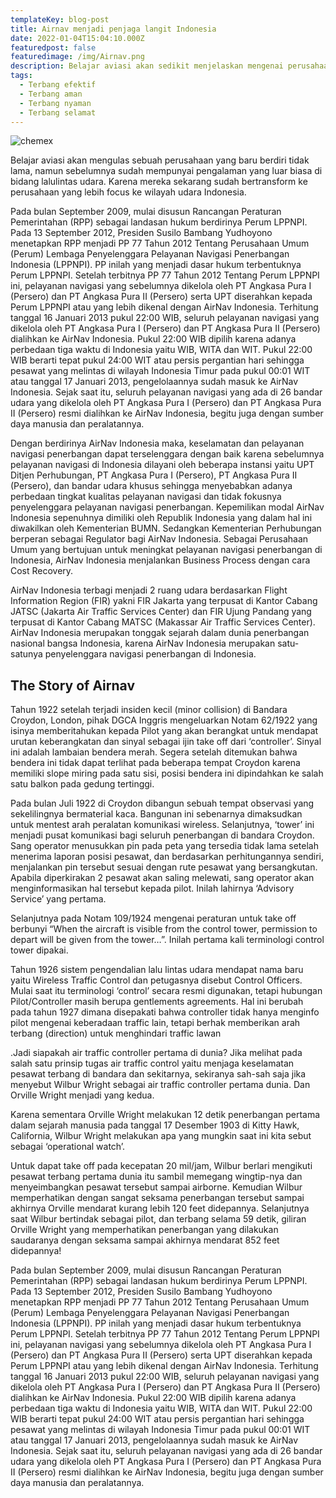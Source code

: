 ```yaml
---
templateKey: blog-post
title: Airnav menjadi penjaga langit Indonesia
date: 2022-01-04T15:04:10.000Z
featuredpost: false
featuredimage: /img/Airnav.png
description: Belajar aviasi akan sedikit menjelaskan mengenai perusahaan yang sangat profesional dan di isi oleh orang-orang yang mempunyai integritas tinggi. Ada 2 (Dua) hal yang melahirkan ide untuk membentuk pengelola tunggal pelayanan navigasi :Tugas rangkap yang diemban oleh PT Angkasa Pura I (Persero) dan PT Angkasa Pura II (Persero). Lembaga ini selain bertugas mengelola sektor darat dalam hal ini Bandar udara dengan segala tugas turunannya, juga bertanggung jawab mengelola navigasi penerbangan.Audit International Civil Aviation Organization (ICAO) terhadap penerbangan di Indonesia. Dari audit yang dilakukan ICAO yaitu ICAO USOAP (Universal Safety Oversight Audit Program and Safety Performance) pada tahun 2005 dan tahun 2007, ICAO menyimpulkan bahwa penerbangan di Indonesia tidak memenuhi syarat minimum requirement dari International Safety Standard sesuai regulasi ICAO. Kemudian direkomendasikan agar Indonesia membentuk badan atau lembaga yang khusus menangani pelayanan navigasi penerbangan.
tags:
  - Terbang efektif
  - Terbang aman
  - Terbang nyaman
  - Terbang selamat
---
```

![chemex](/img/Airnav.png)

Belajar aviasi akan mengulas sebuah perusahaan yang baru berdiri tidak lama, namun sebelumnya sudah mempunyai pengalaman yang luar biasa di bidang lalulintas udara. Karena mereka sekarang sudah bertransform ke perusahaan yang lebih focus ke wilayah udara Indonesia.

Pada bulan September 2009, mulai disusun Rancangan Peraturan Pemerintahan (RPP) sebagai landasan hukum berdirinya Perum LPPNPI. Pada 13 September 2012, Presiden Susilo Bambang Yudhoyono menetapkan RPP menjadi PP 77 Tahun 2012 Tentang Perusahaan Umum (Perum) Lembaga Penyelenggara Pelayanan Navigasi Penerbangan Indonesia (LPPNPI). PP inilah yang menjadi dasar hukum terbentuknya Perum LPPNPI. Setelah terbitnya PP 77 Tahun 2012 Tentang Perum LPPNPI ini, pelayanan navigasi yang sebelumnya dikelola oleh PT Angkasa Pura I (Persero) dan PT Angkasa Pura II (Persero) serta UPT diserahkan kepada Perum LPPNPI atau yang lebih dikenal dengan AirNav Indonesia. Terhitung tanggal 16 Januari 2013 pukul 22:00 WIB, seluruh pelayanan navigasi yang dikelola oleh PT Angkasa Pura I (Persero) dan PT Angkasa Pura II (Persero) dialihkan ke AirNav Indonesia. Pukul 22:00 WIB dipilih karena adanya perbedaan tiga waktu di Indonesia yaitu WIB, WITA dan WIT. Pukul 22:00 WIB berarti tepat pukul 24:00 WIT atau persis pergantian hari sehingga pesawat yang melintas di wilayah Indonesia Timur pada pukul 00:01 WIT atau tanggal 17 Januari 2013, pengelolaannya sudah masuk ke AirNav Indonesia. Sejak saat itu, seluruh pelayanan navigasi yang ada di 26 bandar udara yang dikelola oleh PT Angkasa Pura I (Persero) dan PT Angkasa Pura II (Persero) resmi dialihkan ke AirNav Indonesia, begitu juga dengan sumber daya manusia dan peralatannya.

Dengan berdirinya AirNav Indonesia maka, keselamatan dan pelayanan navigasi penerbangan dapat terselenggara dengan baik karena sebelumnya pelayanan navigasi di Indonesia dilayani oleh beberapa instansi yaitu UPT Ditjen Perhubungan, PT Angkasa Pura I (Persero), PT Angkasa Pura II (Persero), dan bandar udara khusus sehingga menyebabkan adanya perbedaan tingkat kualitas pelayanan navigasi dan tidak fokusnya penyelenggara pelayanan navigasi penerbangan. Kepemilikan modal AirNav Indonesia sepenuhnya dimiliki oleh Republik Indonesia yang dalam hal ini diwakilkan oleh Kementerian BUMN. Sedangkan Kementerian Perhubungan berperan sebagai Regulator bagi AirNav Indonesia. Sebagai Perusahaan Umum yang bertujuan untuk meningkat pelayanan navigasi penerbangan di Indonesia, AirNav Indonesia menjalankan Business Process dengan cara Cost Recovery.

AirNav Indonesia terbagi menjadi 2 ruang udara berdasarkan Flight Information Region (FIR) yakni FIR Jakarta yang terpusat di Kantor Cabang JATSC (Jakarta Air Traffic Services Center) dan FIR Ujung Pandang yang terpusat di Kantor Cabang MATSC (Makassar Air Traffic Services Center). AirNav Indonesia merupakan tonggak sejarah dalam dunia penerbangan nasional bangsa Indonesia, karena AirNav Indonesia merupakan satu-satunya penyelenggara navigasi penerbangan di Indonesia.

## The Story of Airnav

Tahun 1922 setelah terjadi insiden kecil (minor collision) di Bandara Croydon, London, pihak DGCA Inggris mengeluarkan Notam 62/1922 yang isinya memberitahukan kepada Pilot yang akan berangkat untuk mendapat urutan keberangkatan dan sinyal sebagai ijin take off dari ‘controller’. Sinyal ini adalah lambaian bendera merah. Segera setelah ditemukan bahwa bendera ini tidak dapat terlihat pada beberapa tempat Croydon karena memiliki slope miring pada satu sisi, posisi bendera ini dipindahkan ke salah satu balkon pada gedung tertinggi.

Pada bulan Juli 1922 di Croydon dibangun sebuah tempat observasi yang sekelilingnya bermaterial kaca. Bangunan ini sebenarnya dimaksudkan untuk mentest arah peralatan komunikasi wireless. Selanjutnya, ‘tower’ ini menjadi pusat komunikasi bagi seluruh penerbangan di bandara Croydon. Sang operator menusukkan pin pada peta yang tersedia tidak lama setelah menerima laporan posisi pesawat, dan berdasarkan perhitungannya sendiri, menjalankan pin tersebut sesuai dengan rute pesawat yang bersangkutan. Apabila diperkirakan 2 pesawat akan saling melewati, sang operator akan menginformasikan hal tersebut kepada pilot. Inilah lahirnya ‘Advisory Service’ yang pertama.

Selanjutnya pada Notam 109/1924 mengenai peraturan untuk take off berbunyi “When the aircraft is visible from the control tower, permission to depart will be given from the tower…”. Inilah pertama kali terminologi control tower dipakai.

Tahun 1926 sistem pengendalian lalu lintas udara mendapat nama baru yaitu Wireless Traffic Control dan petugasnya disebut Control Officers. Mulai saat itu terminologi ‘control’ secara resmi digunakan, tetapi hubungan Pilot/Controller masih berupa gentlements agreements. Hal ini berubah pada tahun 1927 dimana disepakati bahwa controller tidak hanya menginfo pilot mengenai keberadaan traffic lain, tetapi berhak memberikan arah terbang (direction) untuk menghindari traffic lawan

.Jadi siapakah air traffic controller pertama di dunia? Jika melihat pada salah satu prinsip tugas air traffic control yaitu menjaga keselamatan pesawat terbang di bandara dan sekitarnya, sekiranya sah-sah saja jika menyebut Wilbur Wright sebagai air traffic controller pertama dunia. Dan Orville Wright menjadi yang kedua.

Karena sementara Orville Wright melakukan 12 detik penerbangan pertama dalam sejarah manusia pada tanggal 17 Desember 1903 di Kitty Hawk, California, Wilbur Wright melakukan apa yang mungkin saat ini kita sebut sebagai ‘operational watch’.

Untuk dapat take off pada kecepatan 20 mil/jam, Wilbur berlari mengikuti pesawat terbang pertama dunia itu sambil memegang wingtip-nya dan menyeimbangkan pesawat tersebut sampai airborne. Kemudian Wilbur memperhatikan dengan sangat seksama penerbangan tersebut sampai akhirnya Orville mendarat kurang lebih 120 feet didepannya. Selanjutnya saat Wilbur bertindak sebagai pilot, dan terbang selama 59 detik, giliran Orville Wright yang memperhatikan penerbangan yang dilakukan saudaranya dengan seksama sampai akhirnya mendarat 852 feet didepannya!

Pada bulan September 2009, mulai disusun Rancangan Peraturan Pemerintahan (RPP) sebagai landasan hukum berdirinya Perum LPPNPI. Pada 13 September 2012, Presiden Susilo Bambang Yudhoyono menetapkan RPP menjadi PP 77 Tahun 2012 Tentang Perusahaan Umum (Perum) Lembaga Penyelenggara Pelayanan Navigasi Penerbangan Indonesia (LPPNPI). PP inilah yang menjadi dasar hukum terbentuknya Perum LPPNPI. Setelah terbitnya PP 77 Tahun 2012 Tentang Perum LPPNPI ini, pelayanan navigasi yang sebelumnya dikelola oleh PT Angkasa Pura I (Persero) dan PT Angkasa Pura II (Persero) serta UPT diserahkan kepada Perum LPPNPI atau yang lebih dikenal dengan AirNav Indonesia. Terhitung tanggal 16 Januari 2013 pukul 22:00 WIB, seluruh pelayanan navigasi yang dikelola oleh PT Angkasa Pura I (Persero) dan PT Angkasa Pura II (Persero) dialihkan ke AirNav Indonesia. Pukul 22:00 WIB dipilih karena adanya perbedaan tiga waktu di Indonesia yaitu WIB, WITA dan WIT. Pukul 22:00 WIB berarti tepat pukul 24:00 WIT atau persis pergantian hari sehingga pesawat yang melintas di wilayah Indonesia Timur pada pukul 00:01 WIT atau tanggal 17 Januari 2013, pengelolaannya sudah masuk ke AirNav Indonesia. Sejak saat itu, seluruh pelayanan navigasi yang ada di 26 bandar udara yang dikelola oleh PT Angkasa Pura I (Persero) dan PT Angkasa Pura II (Persero) resmi dialihkan ke AirNav Indonesia, begitu juga dengan sumber daya manusia dan peralatannya.
